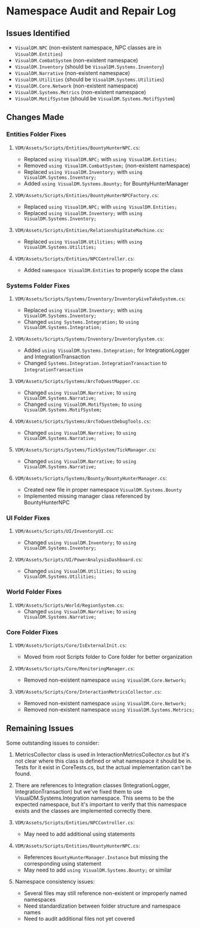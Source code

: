 # Namespace Audit and Repair Log

## Issues Identified
- `VisualDM.NPC` (non-existent namespace, NPC classes are in `VisualDM.Entities`)
- `VisualDM.CombatSystem` (non-existent namespace)
- `VisualDM.Inventory` (should be `VisualDM.Systems.Inventory`)
- `VisualDM.Narrative` (non-existent namespace)
- `VisualDM.Utilities` (should be `VisualDM.Systems.Utilities`)
- `VisualDM.Core.Network` (non-existent namespace)
- `VisualDM.Systems.Metrics` (non-existent namespace)
- `VisualDM.MotifSystem` (should be `VisualDM.Systems.MotifSystem`)

## Changes Made

### Entities Folder Fixes

1. `VDM/Assets/Scripts/Entities/BountyHunterNPC.cs`:
   - Replaced `using VisualDM.NPC;` with `using VisualDM.Entities;`
   - Removed `using VisualDM.CombatSystem;` (non-existent namespace)
   - Replaced `using VisualDM.Inventory;` with `using VisualDM.Systems.Inventory;`
   - Added `using VisualDM.Systems.Bounty;` for BountyHunterManager

2. `VDM/Assets/Scripts/Entities/BountyHunterNPCFactory.cs`:
   - Replaced `using VisualDM.NPC;` with `using VisualDM.Entities;`
   - Replaced `using VisualDM.Inventory;` with `using VisualDM.Systems.Inventory;`

3. `VDM/Assets/Scripts/Entities/RelationshipStateMachine.cs`:
   - Replaced `using VisualDM.Utilities;` with `using VisualDM.Systems.Utilities;`

4. `VDM/Assets/Scripts/Entities/NPCController.cs`:
   - Added `namespace VisualDM.Entities` to properly scope the class

### Systems Folder Fixes

1. `VDM/Assets/Scripts/Systems/Inventory/InventoryGiveTakeSystem.cs`:
   - Replaced `using VisualDM.Inventory;` with `using VisualDM.Systems.Inventory;`
   - Changed `using Systems.Integration;` to `using VisualDM.Systems.Integration;`

2. `VDM/Assets/Scripts/Systems/Inventory/InventorySystem.cs`:
   - Added `using VisualDM.Systems.Integration;` for IntegrationLogger and IntegrationTransaction
   - Changed `Systems.Integration.IntegrationTransaction` to `IntegrationTransaction`

3. `VDM/Assets/Scripts/Systems/ArcToQuestMapper.cs`:
   - Changed `using VisualDM.Narrative;` to `using VisualDM.Systems.Narrative;`
   - Changed `using VisualDM.MotifSystem;` to `using VisualDM.Systems.MotifSystem;`

4. `VDM/Assets/Scripts/Systems/ArcToQuestDebugTools.cs`:
   - Changed `using VisualDM.Narrative;` to `using VisualDM.Systems.Narrative;`

5. `VDM/Assets/Scripts/Systems/TickSystem/TickManager.cs`:
   - Changed `using VisualDM.Narrative;` to `using VisualDM.Systems.Narrative;`

6. `VDM/Assets/Scripts/Systems/Bounty/BountyHunterManager.cs`:
   - Created new file in proper namespace `VisualDM.Systems.Bounty`
   - Implemented missing manager class referenced by BountyHunterNPC

### UI Folder Fixes

1. `VDM/Assets/Scripts/UI/InventoryUI.cs`:
   - Changed `using VisualDM.Inventory;` to `using VisualDM.Systems.Inventory;`

2. `VDM/Assets/Scripts/UI/PowerAnalysisDashboard.cs`:
   - Changed `using VisualDM.Utilities;` to `using VisualDM.Systems.Utilities;`

### World Folder Fixes

1. `VDM/Assets/Scripts/World/RegionSystem.cs`:
   - Changed `using VisualDM.Narrative;` to `using VisualDM.Systems.Narrative;`

### Core Folder Fixes

1. `VDM/Assets/Scripts/Core/IsExternalInit.cs`:
   - Moved from root Scripts folder to Core folder for better organization

2. `VDM/Assets/Scripts/Core/MonitoringManager.cs`:
   - Removed non-existent namespace `using VisualDM.Core.Network;`

3. `VDM/Assets/Scripts/Core/InteractionMetricsCollector.cs`:
   - Removed non-existent namespace `using VisualDM.Core.Network;`
   - Removed non-existent namespace `using VisualDM.Systems.Metrics;`

## Remaining Issues

Some outstanding issues to consider:

1. MetricsCollector class is used in InteractionMetricsCollector.cs but it's not clear where this class is defined or what namespace it should be in. Tests for it exist in CoreTests.cs, but the actual implementation can't be found.

2. There are references to Integration classes (IntegrationLogger, IntegrationTransaction) but we've fixed them to use VisualDM.Systems.Integration namespace. This seems to be the expected namespace, but it's important to verify that this namespace exists and the classes are implemented correctly there.

3. `VDM/Assets/Scripts/Entities/NPCController.cs`:
   - May need to add additional using statements

4. `VDM/Assets/Scripts/Entities/BountyHunterNPC.cs`:
   - References `BountyHunterManager.Instance` but missing the corresponding using statement
   - May need to add `using VisualDM.Systems.Bounty;` or similar

5. Namespace consistency issues:
   - Several files may still reference non-existent or improperly named namespaces
   - Need standardization between folder structure and namespace names
   - Need to audit additional files not yet covered 